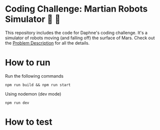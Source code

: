 # Coding Challenge: Martian Robots Simulator 🤖 🔴
This repository includes the code for Daphne's coding challenge. It's a simulator of robots moving (and falling off) the surface of Mars. Check out the [Problem Description](./ProblemDescription.pdf) for all the details.


# How to run

Run the following commands
```
npm run build && npm run start
```

Using nodemon (dev mode)
```
npm run dev
```

# How to test